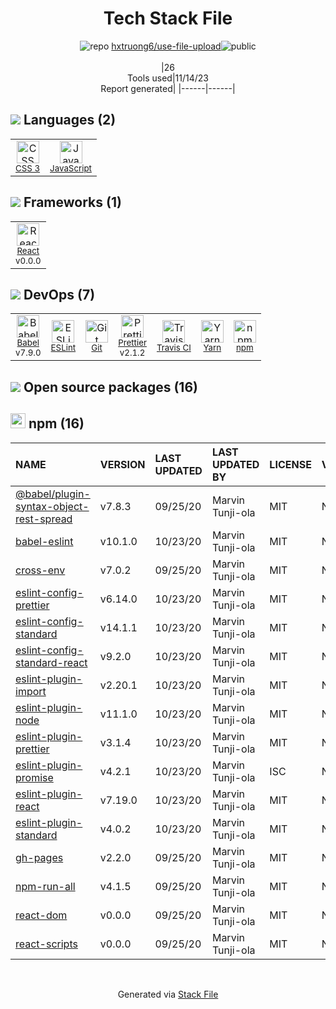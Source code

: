 <!--
--- Readme.md Snippet without images Start ---
## Tech Stack
hxtruong6/use-file-upload is built on the following main stack:
- [React](https://reactjs.org/) – Javascript UI Libraries
- [JavaScript](https://developer.mozilla.org/en-US/docs/Web/JavaScript) – Languages
- [Babel](http://babeljs.io/) – JavaScript Compilers
- [ESLint](http://eslint.org/) – Code Review
- [Yarn](https://yarnpkg.com/) – Front End Package Manager
- [Prettier](https://prettier.io/) – Code Review
- [Travis CI](http://travis-ci.com/) – Continuous Integration

Full tech stack [here](/techstack.md)
--- Readme.md Snippet without images End ---

--- Readme.md Snippet with images Start ---
## Tech Stack
hxtruong6/use-file-upload is built on the following main stack:
- <img width='25' height='25' src='https://img.stackshare.io/service/1020/OYIaJ1KK.png' alt='React'/> [React](https://reactjs.org/) – Javascript UI Libraries
- <img width='25' height='25' src='https://img.stackshare.io/service/1209/javascript.jpeg' alt='JavaScript'/> [JavaScript](https://developer.mozilla.org/en-US/docs/Web/JavaScript) – Languages
- <img width='25' height='25' src='https://img.stackshare.io/service/2739/-1wfGjNw.png' alt='Babel'/> [Babel](http://babeljs.io/) – JavaScript Compilers
- <img width='25' height='25' src='https://img.stackshare.io/service/3337/Q4L7Jncy.jpg' alt='ESLint'/> [ESLint](http://eslint.org/) – Code Review
- <img width='25' height='25' src='https://img.stackshare.io/service/5848/44mC-kJ3.jpg' alt='Yarn'/> [Yarn](https://yarnpkg.com/) – Front End Package Manager
- <img width='25' height='25' src='https://img.stackshare.io/service/7035/default_66f265943abed56bcdbfca1c866a4261b1fbb063.jpg' alt='Prettier'/> [Prettier](https://prettier.io/) – Code Review
- <img width='25' height='25' src='https://img.stackshare.io/service/460/Lu6cGu0z_400x400.png' alt='Travis CI'/> [Travis CI](http://travis-ci.com/) – Continuous Integration

Full tech stack [here](/techstack.md)
--- Readme.md Snippet with images End ---
-->
<div align="center">

# Tech Stack File
![](https://img.stackshare.io/repo.svg "repo") [hxtruong6/use-file-upload](https://github.com/hxtruong6/use-file-upload)![](https://img.stackshare.io/public_badge.svg "public")
<br/><br/>
|26<br/>Tools used|11/14/23 <br/>Report generated|
|------|------|
</div>

## <img src='https://img.stackshare.io/languages.svg'/> Languages (2)
<table><tr>
  <td align='center'>
  <img width='36' height='36' src='https://img.stackshare.io/service/6727/css.png' alt='CSS 3'>
  <br>
  <sub><a href="https://developer.mozilla.org/en-US/docs/Web/CSS/CSS3">CSS 3</a></sub>
  <br>
  <sub></sub>
</td>

<td align='center'>
  <img width='36' height='36' src='https://img.stackshare.io/service/1209/javascript.jpeg' alt='JavaScript'>
  <br>
  <sub><a href="https://developer.mozilla.org/en-US/docs/Web/JavaScript">JavaScript</a></sub>
  <br>
  <sub></sub>
</td>

</tr>
</table>

## <img src='https://img.stackshare.io/frameworks.svg'/> Frameworks (1)
<table><tr>
  <td align='center'>
  <img width='36' height='36' src='https://img.stackshare.io/service/1020/OYIaJ1KK.png' alt='React'>
  <br>
  <sub><a href="https://reactjs.org/">React</a></sub>
  <br>
  <sub>v0.0.0</sub>
</td>

</tr>
</table>

## <img src='https://img.stackshare.io/devops.svg'/> DevOps (7)
<table><tr>
  <td align='center'>
  <img width='36' height='36' src='https://img.stackshare.io/service/2739/-1wfGjNw.png' alt='Babel'>
  <br>
  <sub><a href="http://babeljs.io/">Babel</a></sub>
  <br>
  <sub>v7.9.0</sub>
</td>

<td align='center'>
  <img width='36' height='36' src='https://img.stackshare.io/service/3337/Q4L7Jncy.jpg' alt='ESLint'>
  <br>
  <sub><a href="http://eslint.org/">ESLint</a></sub>
  <br>
  <sub></sub>
</td>

<td align='center'>
  <img width='36' height='36' src='https://img.stackshare.io/service/1046/git.png' alt='Git'>
  <br>
  <sub><a href="http://git-scm.com/">Git</a></sub>
  <br>
  <sub></sub>
</td>

<td align='center'>
  <img width='36' height='36' src='https://img.stackshare.io/service/7035/default_66f265943abed56bcdbfca1c866a4261b1fbb063.jpg' alt='Prettier'>
  <br>
  <sub><a href="https://prettier.io/">Prettier</a></sub>
  <br>
  <sub>v2.1.2</sub>
</td>

<td align='center'>
  <img width='36' height='36' src='https://img.stackshare.io/service/460/Lu6cGu0z_400x400.png' alt='Travis CI'>
  <br>
  <sub><a href="http://travis-ci.com/">Travis CI</a></sub>
  <br>
  <sub></sub>
</td>

<td align='center'>
  <img width='36' height='36' src='https://img.stackshare.io/service/5848/44mC-kJ3.jpg' alt='Yarn'>
  <br>
  <sub><a href="https://yarnpkg.com/">Yarn</a></sub>
  <br>
  <sub></sub>
</td>

<td align='center'>
  <img width='36' height='36' src='https://img.stackshare.io/service/1120/lejvzrnlpb308aftn31u.png' alt='npm'>
  <br>
  <sub><a href="https://www.npmjs.com/">npm</a></sub>
  <br>
  <sub></sub>
</td>

</tr>
</table>


## <img src='https://img.stackshare.io/group.svg' /> Open source packages (16)</h2>

## <img width='24' height='24' src='https://img.stackshare.io/service/1120/lejvzrnlpb308aftn31u.png'/> npm (16)

|NAME|VERSION|LAST UPDATED|LAST UPDATED BY|LICENSE|VULNERABILITIES|
|:------|:------|:------|:------|:------|:------|
|[@babel/plugin-syntax-object-rest-spread](https://www.npmjs.com/@babel/plugin-syntax-object-rest-spread)|v7.8.3|09/25/20|Marvin Tunji-ola |MIT|N/A|
|[babel-eslint](https://www.npmjs.com/babel-eslint)|v10.1.0|10/23/20|Marvin Tunji-ola |MIT|N/A|
|[cross-env](https://www.npmjs.com/cross-env)|v7.0.2|09/25/20|Marvin Tunji-ola |MIT|N/A|
|[eslint-config-prettier](https://www.npmjs.com/eslint-config-prettier)|v6.14.0|10/23/20|Marvin Tunji-ola |MIT|N/A|
|[eslint-config-standard](https://www.npmjs.com/eslint-config-standard)|v14.1.1|10/23/20|Marvin Tunji-ola |MIT|N/A|
|[eslint-config-standard-react](https://www.npmjs.com/eslint-config-standard-react)|v9.2.0|10/23/20|Marvin Tunji-ola |MIT|N/A|
|[eslint-plugin-import](https://www.npmjs.com/eslint-plugin-import)|v2.20.1|10/23/20|Marvin Tunji-ola |MIT|N/A|
|[eslint-plugin-node](https://www.npmjs.com/eslint-plugin-node)|v11.1.0|10/23/20|Marvin Tunji-ola |MIT|N/A|
|[eslint-plugin-prettier](https://www.npmjs.com/eslint-plugin-prettier)|v3.1.4|10/23/20|Marvin Tunji-ola |MIT|N/A|
|[eslint-plugin-promise](https://www.npmjs.com/eslint-plugin-promise)|v4.2.1|10/23/20|Marvin Tunji-ola |ISC|N/A|
|[eslint-plugin-react](https://www.npmjs.com/eslint-plugin-react)|v7.19.0|10/23/20|Marvin Tunji-ola |MIT|N/A|
|[eslint-plugin-standard](https://www.npmjs.com/eslint-plugin-standard)|v4.0.2|10/23/20|Marvin Tunji-ola |MIT|N/A|
|[gh-pages](https://www.npmjs.com/gh-pages)|v2.2.0|09/25/20|Marvin Tunji-ola |MIT|N/A|
|[npm-run-all](https://www.npmjs.com/npm-run-all)|v4.1.5|09/25/20|Marvin Tunji-ola |MIT|N/A|
|[react-dom](https://www.npmjs.com/react-dom)|v0.0.0|09/25/20|Marvin Tunji-ola |MIT|N/A|
|[react-scripts](https://www.npmjs.com/react-scripts)|v0.0.0|09/25/20|Marvin Tunji-ola |MIT|N/A|

<br/>
<div align='center'>

Generated via [Stack File](https://github.com/apps/stack-file)
